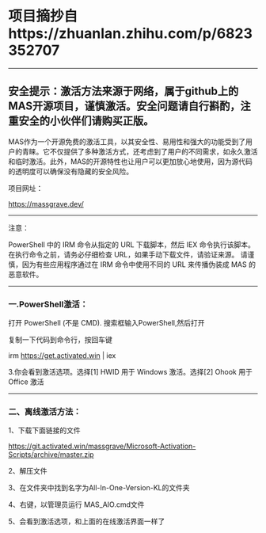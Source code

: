 # 项目摘抄自https://zhuanlan.zhihu.com/p/6823352707
***
## 安全提示：激活方法来源于网络，属于github上的MAS开源项目，谨慎激活。安全问题请自行斟酌，注重安全的小伙伴们请购买正版。

MAS作为一个开源免费的激活工具，以其安全性、易用性和强大的功能受到了用户的青睐。它不仅提供了多种激活方式，还考虑到了用户的不同需求，如永久激活和临时激活。此外，MAS的开源特性也让用户可以更加放心地使用，因为源代码的透明度可以确保没有隐藏的安全风险。

项目网址：

https://massgrave.dev/
***
注意：

PowerShell 中的 IRM 命令从指定的 URL 下载脚本，然后 IEX 命令执行该脚本。
在执行命令之前，请务必仔细检查 URL，如果手动下载文件，请验证来源。
请谨慎，因为有些应用程序通过在 IRM 命令中使用不同的 URL 来传播伪装成 MAS 的恶意软件。
***
### 一.PowerShell激活：
打开 PowerShell (不是 CMD). 搜索框输入PowerShell,然后打开

复制一下代码到命令行，按回车键

irm https://get.activated.win | iex


3.你会看到激活选项。选择[1] HWID 用于 Windows 激活。选择[2] Ohook 用于 Office 激活
***
### 二、离线激活方法：

1、下载下面链接的文件

https://git.activated.win/massgrave/Microsoft-Activation-Scripts/archive/master.zip

2、解压文件

3、在文件夹中找到名字为All-In-One-Version-KL的文件夹

4、右键，以管理员运行 MAS_AIO.cmd文件

5、会看到激活选项，和上面的在线激活界面一样了


